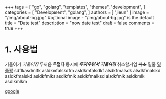+++
tags = [
    "go",
    "golang",
    "templates",
    "themes",
    "development",
]
categories = [
    "Development",
    "golang",
]
authors = [
    "jieun"
]
image = "/img/about-bg.jpg" #optional image - "/img/about-bg.jpg" is the default
title = "Date test"
description = "now date test"
draft = false
comments = true
+++

# 1. 사용법
기울이기 _기울어짐_
두꺼움 __두껍다__
동시에 **_두꺼우면서 기울어짐_**
취소할거임 ~~취소~~
밑줄 <u>밑줄쫙</u>
sdflkasdmlfk asldkmfalskdfm asldkmfalsdkf alsdkfmalsdk alsdkfmalskd asldkfmalskd asldkfmlks asdlkfmlk asldkfmalksd alsdkfmlk asldkmlk asdlkmlkm

[google](http://google.com)

